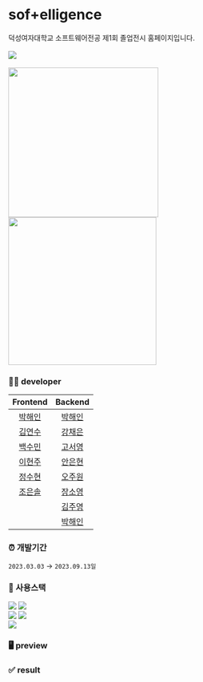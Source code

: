 # sof+elligence
덕성여자대학교 소프트웨어전공 제1회 졸업전시 홈페이지입니다. </br></br>
<a href="https://www.instagram.com/softelligence_/"><img src="https://img.shields.io/badge/instagram-E4405F?style=flat-square&logo=instagram&logoColor=white"/></a>
<br/><br/>
<img src="https://github.com/DSWU-software-graduation-Expo-WebSite/reactwithserver/assets/75514808/a550e42b-1dfb-4aed-9ed1-4c8220051a20.png" width="300">
<img src="https://github.com/DSWU-software-graduation-Expo-WebSite/reactwithserver/assets/75514808/3bb6f9b6-d416-43c3-aba4-cba91e6452ec.png" width="296">
</br>


### 👩‍💻 developer
|Frontend|Backend|
|:---:|:---:|
| [박해인](https://github.com/femmefatalehaein) | [박해인](https://github.com/femmefatalehaein) |
| [김연수](https://github.com/dustnrlck)| [강채은](https://github.com/kchaeeun) |
| [백수민](https://github.com/suminn01) | [고서영](https://github.com/LeaKoh) |
| [이현주](https://github.com/sleepy2535) | [안은현](https://github.com/place0) |
| [정수현](https://github.com/suhyun6363) | [오주원](https://github.com/joowoniese) |
| [조은솔](https://github.com/haydenCho) | [장소영](https://github.com/place0) |
| | [김주영](https://github.com/Kimjuyoung09)|
| | [박해인](https://github.com/femmefatalehaein) |
### ⏰ 개발기간
` 2023.03.03 ` → ` 2023.09.13일 `

### 🔧 사용스택
<img src="https://img.shields.io/badge/JSX-FF6F00?style=for-the-badge&logo=jsx&logoColor=white"> <img src="https://img.shields.io/badge/javascript-F7DF1E?style=for-the-badge&logo=javascript&logoColor=white"></br>
<img src="https://img.shields.io/badge/react-61DAFB?style=for-the-badge&logo=react&logoColor=white"> <img src="https://img.shields.io/badge/nodedotjs-5FA04E?style=for-the-badge&logo=nodedotjs&logoColor=white"></br>
<img src="https://img.shields.io/badge/amazone EC2-FF9900?style=for-the-badge&logo=amazonec2&logoColor=white">

### 🖥 preview

### ✅ result
